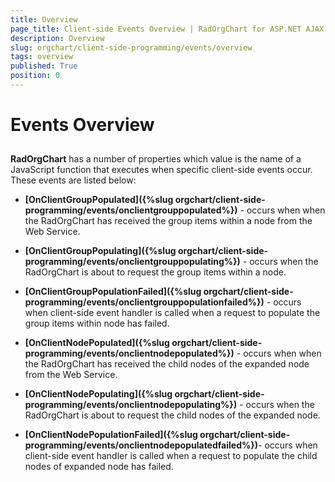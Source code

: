 ```yaml
---
title: Overview
page_title: Client-side Events Overview | RadOrgChart for ASP.NET AJAX Documentation
description: Overview
slug: orgchart/client-side-programming/events/overview
tags: overview
published: True
position: 0
---
```


# Events Overview



## 

__RadOrgChart__ has a number of properties which value is the name of a JavaScript function that executes when specific client-side events occur. These events are listed below:

* __[OnClientGroupPopulated]({%slug orgchart/client-side-programming/events/onclientgrouppopulated%})__ - occurs when when the RadOrgChart has received the group items within a node from the Web Service.

* __[OnClientGroupPopulating]({%slug orgchart/client-side-programming/events/onclientgrouppopulating%})__ - occurs when the RadOrgChart is about to request the group items within a node.

* __[OnClientGroupPopulationFailed]({%slug orgchart/client-side-programming/events/onclientgrouppopulationfailed%})__ - occurs when client-side event handler is called when a request to populate the group items within node has failed.

* __[OnClientNodePopulated]({%slug orgchart/client-side-programming/events/onclientnodepopulated%})__ - occurs when when the RadOrgChart has received the child nodes of the expanded node from the Web Service.

* __[OnClientNodePopulating]({%slug orgchart/client-side-programming/events/onclientnodepopulating%})__ - occurs when the RadOrgChart is about to request the child nodes of the expanded node.

* __[OnClientNodePopulationFailed]({%slug orgchart/client-side-programming/events/onclientnodepopulatedfailed%})__- occurs when client-side event handler is called when a request to populate the child nodes of expanded node has failed.
